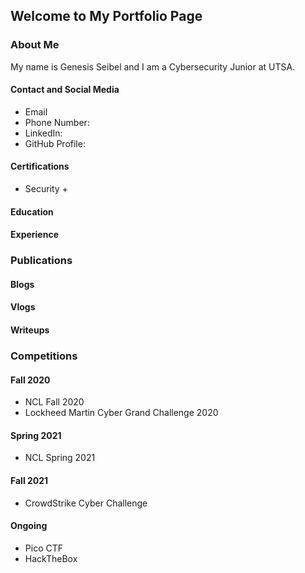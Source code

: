 
## Welcome to My Portfolio Page

### About Me
 My name is Genesis Seibel and I am a Cybersecurity Junior at UTSA. 
#### Contact and Social Media
 - Email
 - Phone Number:
 - LinkedIn:
 - GitHub Profile:


#### Certifications
 - Security +


#### Education

#### Experience
 
### Publications
#### Blogs
#### Vlogs
#### Writeups
 
### Competitions
#### Fall 2020
 - NCL Fall 2020
 - Lockheed Martin Cyber Grand Challenge 2020
#### Spring 2021
 - NCL Spring 2021
#### Fall 2021
 - CrowdStrike Cyber Challenge
#### Ongoing
 - Pico CTF
 - HackTheBox
 
